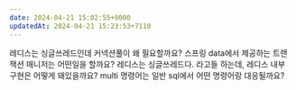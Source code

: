 ```yaml
---
date: 2024-04-21 15:02:55+0000
updatedAt: 2024-04-21 15:23:53+7110
---
```

레디스는 싱글쓰레드인데 커넥션풀이 왜 필요할까요?
스프링 data에서 제공하는 트랜잭션 매니저는 어떤일을 할까요?
레디스는 싱글쓰레드다. 라고들 하는데, 레디스 내부 구현은 어떻게 돼있을까요?
multi 명령어는 일반 sql에서 어떤 명령어랑 대응될까요?